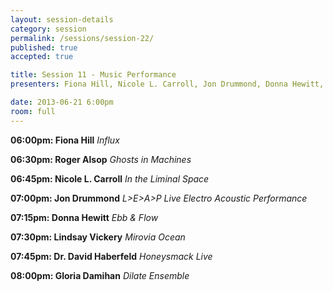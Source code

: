 ```yaml
---
layout: session-details
category: session
permalink: /sessions/session-22/
published: true
accepted: true

title: Session 11 - Music Performance
presenters: Fiona Hill, Nicole L. Carroll, Jon Drummond, Donna Hewitt, LINDSAY VICKERY, Dr. David Haberfeld, Gloria Damihan, Mark Oliveiro, Michael Lukaszuk, Arham Aryadi

date: 2013-06-21 6:00pm
room: full
---
```


**06:00pm: Fiona Hill**
_Influx_

**06:30pm: Roger Alsop**
_Ghosts in Machines_

**06:45pm: Nicole L. Carroll**
_In the Liminal Space_

**07:00pm: Jon Drummond**
_L>E>A>P Live Electro Acoustic Performance_

**07:15pm: Donna Hewitt**
_Ebb & Flow_

**07:30pm: Lindsay Vickery**
_Mirovia Ocean_

**07:45pm: Dr. David Haberfeld**
_Honeysmack Live_

**08:00pm: Gloria Damihan**
_Dilate Ensemble_


